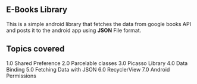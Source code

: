 ## E-Books Library
This is a simple android library that fetches the data from google books API and posts it to the 
android app using **JSON** File format.

## Topics covered
 1.0 Shared Preference
 2.0 Parcelable classes 
 3.0 Picasso Library
 4.0 Data Binding 
 5.0 Fetching Data with JSON 
 6.0 RecyclerView
 7.0 Android Permissions
 
     